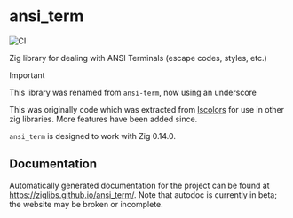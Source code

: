 # ansi_term

![CI](https://github.com/ziglibs/ansi_term/workflows/CI/badge.svg)

Zig library for dealing with ANSI Terminals (escape codes, styles, etc.)

> [!IMPORTANT]
> This library was renamed from `ansi-term`, now using an underscore

This was originally code which was extracted from
[lscolors](https://github.com/ziglibs/lscolors) for use in
other zig libraries. More features have been added since.

`ansi_term` is designed to work with Zig 0.14.0.

## Documentation

Automatically generated documentation for the project
can be found at https://ziglibs.github.io/ansi_term/.
Note that autodoc is currently in beta; the website may be broken or incomplete.
